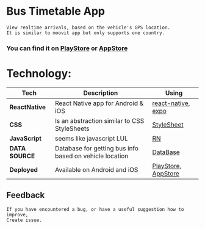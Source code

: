 # Bus Timetable App

```
View realtime arrivals, based on the vehicle's GPS location.
It is similar to moovit app but only supports one country.
```
### You can find it on [PlayStore]() or [AppStore]()

# Technology:
| **Tech** | **Description** |**Using** |
|----------|-------|----|
| **ReactNative** | React Native app for Android & iOS | [react-native](https://reactnative.dev/), [expo](https://expo.io/)
| **CSS**  | Is an abstraction similar to CSS StyleSheets  | [StyleSheet](https://reactnative.dev/)
| **JavaScript** | seems like javascript LUL | [RN](https://reactnative.dev/)
| **DATA SOURCE** | Database for getting bus info based on vehicle location | [DataBase]()
| **Deployed** |  Available on Android and iOS | [PlayStore](https://play.google.com/store/apps), [AppStore](https://www.apple.com/ios/app-store/)

## Feedback

    If you have encountered a bug, or have a useful suggestion how to improve,
    Create issue.